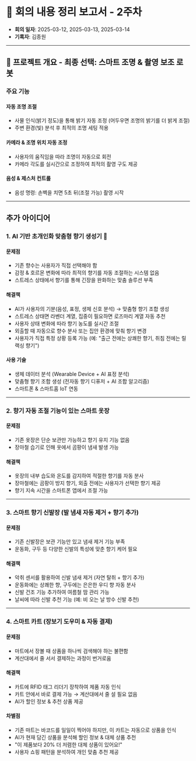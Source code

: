 # 📘 회의 내용 정리 보고서 - 2주차

- **회의 일자**: 2025-03-12, 2025-03-13, 2025-03-14  
- **기록자**: 김종원

---

## 📌 프로젝트 개요 - 최종 선택: 스마트 조명 & 촬영 보조 로봇

### 주요 기능

#### 자동 조명 조절
- 사물 인식(밝기 정도)을 통해 밝기 자동 조정 (어두우면 조명의 밝기를 더 밝게 조절)
- 주변 환경(빛) 분석 후 최적의 조명 세팅 적용

#### 카메라 & 조명 위치 자동 조정
- 사용자의 움직임을 따라 조명이 자동으로 회전
- 카메라 각도를 실시간으로 조정하여 최적의 촬영 구도 제공

#### 음성 & 제스처 컨트롤
- 음성 명령: 손벽을 치면 5초 뒤(조절 가능) 촬영 시작

---

## 추가 아이디어

### 1. AI 기반 초개인화 맞춤형 향기 생성기 🌸

#### 문제점
- 기존 향수는 사용자가 직접 선택해야 함
- 감정 & 호르몬 변화에 따라 최적의 향기를 자동 조절하는 시스템 없음
- 스트레스 상태에서 향기를 통해 긴장을 완화하는 맞춤 솔루션 부족

#### 해결책
- AI가 사용자의 기분(음성, 표정, 생체 신호 분석) → 맞춤형 향기 조합 생성
- 스트레스 상태면 라벤더 계열, 집중이 필요하면 로즈마리 계열 자동 추천
- 사용자 상태 변화에 따라 향기 농도를 실시간 조절
- 외출할 때 자동으로 향수 분사 또는 집안 환경에 맞춰 향기 변경
- 사용자가 직접 특정 상황 등록 가능 (예: "출근 전에는 상쾌한 향기, 취침 전에는 릴랙싱 향기")

#### 사용 기술
- 생체 데이터 분석 (Wearable Device + AI 표정 분석)
- 맞춤형 향기 조합 생성 (전자동 향기 디퓨저 + AI 조합 알고리즘)
- 스마트폰 & 스마트홈 IoT 연동

---

### 2. 향기 자동 조절 기능이 있는 스마트 옷장

#### 문제점
- 기존 옷장은 단순 보관만 가능하고 향기 유지 기능 없음
- 장마철 습기로 인해 옷에서 곰팡이 냄새 발생 가능

#### 해결책
- 옷장의 내부 습도와 온도를 감지하여 적절한 향기를 자동 분사
- 장마철에는 곰팡이 방지 향기, 외출 전에는 사용자가 선택한 향기 제공
- 향기 지속 시간을 스마트폰 앱에서 조절 가능

---

### 3. 스마트 향기 신발장 (발 냄새 자동 제거 + 향기 추가)

#### 문제점
- 기존 신발장은 보관 기능만 있고 냄새 제거 기능 부족
- 운동화, 구두 등 다양한 신발의 특성에 맞춘 향기 케어 필요

#### 해결책
- 악취 센서를 활용하여 신발 냄새 제거 (자연 탈취 + 향기 추가)
- 운동화에는 상쾌한 향, 구두에는 은은한 우디 향 자동 분사
- 신발 건조 기능 추가하여 여름철 땀 관리 가능
- 날씨에 따라 신발 추천 기능 (예: 비 오는 날 방수 신발 추천)

---

### 4. 스마트 카트 (장보기 도우미 & 자동 결제)

#### 문제점
- 마트에서 장볼 때 상품을 하나씩 검색해야 하는 불편함
- 계산대에서 줄 서서 결제하는 과정이 번거로움

#### 해결책
- 카트에 RFID 태그 리더기 장착하여 제품 자동 인식
- 카트 안에서 바로 결제 가능 → 계산대에서 줄 설 필요 없음
- AI가 할인 정보 & 추천 상품 제공

#### 차별점
- 기존 마트는 바코드를 일일이 찍어야 하지만, 이 카트는 자동으로 상품을 인식
- AI가 현재 담긴 상품을 분석해 할인 정보 & 대체 상품 추천
- "이 제품보다 20% 더 저렴한 대체 상품이 있어요!"
- 사용자 쇼핑 패턴을 분석하여 개인 맞춤 추천 제공
